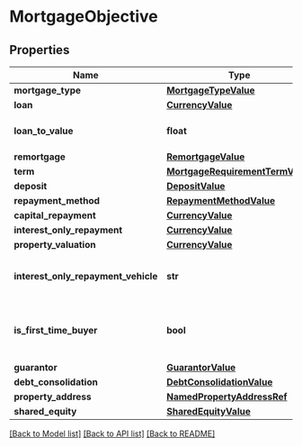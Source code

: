 # MortgageObjective

## Properties
Name | Type | Description | Notes
------------ | ------------- | ------------- | -------------
**mortgage_type** | [**MortgageTypeValue**](MortgageTypeValue.md) |  | [optional] 
**loan** | [**CurrencyValue**](CurrencyValue.md) |  | [optional] 
**loan_to_value** | **float** | Loan to value percentage. | [optional] 
**remortgage** | [**RemortgageValue**](RemortgageValue.md) |  | [optional] 
**term** | [**MortgageRequirementTermValue**](MortgageRequirementTermValue.md) |  | [optional] 
**deposit** | [**DepositValue**](DepositValue.md) |  | [optional] 
**repayment_method** | [**RepaymentMethodValue**](RepaymentMethodValue.md) |  | [optional] 
**capital_repayment** | [**CurrencyValue**](CurrencyValue.md) |  | [optional] 
**interest_only_repayment** | [**CurrencyValue**](CurrencyValue.md) |  | [optional] 
**property_valuation** | [**CurrencyValue**](CurrencyValue.md) |  | [optional] 
**interest_only_repayment_vehicle** | **str** | Interest only repayment vehicle. | [optional] 
**is_first_time_buyer** | **bool** | Indicates whether the client is a first-time buyer. | [optional] 
**guarantor** | [**GuarantorValue**](GuarantorValue.md) |  | [optional] 
**debt_consolidation** | [**DebtConsolidationValue**](DebtConsolidationValue.md) |  | [optional] 
**property_address** | [**NamedPropertyAddressRef**](NamedPropertyAddressRef.md) |  | [optional] 
**shared_equity** | [**SharedEquityValue**](SharedEquityValue.md) |  | [optional] 

[[Back to Model list]](../README.md#documentation-for-models) [[Back to API list]](../README.md#documentation-for-api-endpoints) [[Back to README]](../README.md)

